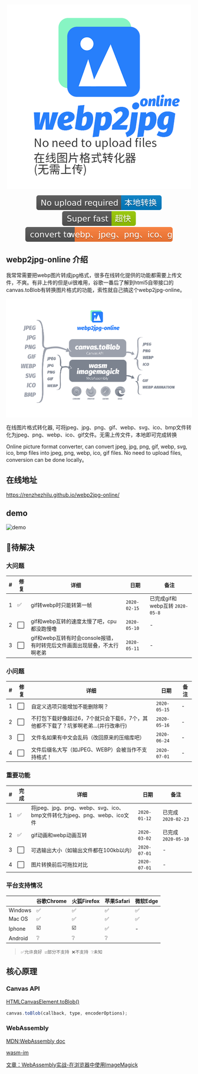 <center>

![title](./cdn/og_image2.png)

<!-- from shields.io/ -->

![title](./cdn/badges/01.svg)
![title](./cdn/badges/02.svg)
![title](./cdn/badges/03.svg)

</center>

## webp2jpg-online 介绍

我常常需要把webp图片转成jpg格式，很多在线转化提供的功能都需要上传文件，不爽。有非上传的但是ui很难用，谷歌一番后了解到html5自带接口的canvas.toBlob有转换图片格式的功能，索性就自己搞这个webp2jpg-online。


![title](./cdn/format.png)

在线图片格式转化器, 可将jpeg、jpg、png、gif、webp、svg、ico、bmp文件转化为jpeg、png、webp、ico、gif文件。无需上传文件，本地即可完成转换

Online picture format converter, can convert jpeg, jpg, png, gif, webp, svg, ico, bmp files into jpeg, png, webp, ico, gif files. No need to upload files, conversion can be done locally。

## 在线地址

https://renzhezhilu.github.io/webp2jpg-online/

## demo

![demo](./cdn/v2_demo.gif)

## 🔧待解决
### 大问题

|#|修复|详细|日期|备注|
|---|-----|----|----|-----|
|1| ✅ |gif转webp时只能转第一帧|`2020-02-15`|已完成gif和webp互转 `2020-05-8`
|2| ⬜️ |gif和webp互转的速度太慢了吧，cpu都没跑慢噜|`2020-05-10`|-|
|3| ⬜️ |gif和webp互转有时会console报错，有时转完后文件画面出现层叠，不太行啊老弟|`2020-05-11`|-|

### 小问题

|#|修复|详细|日期|备注|
|---|-----|----|----|-----|
|1| ⬜️ |自定义选项只能增加不能删除啊？|`2020-05-15`|-|
|2| ⬜️ |不打包下载好像超过6，7个就只会下载6，7个，其他都不下载了？坑爹啊老弟...(并行改串行)|`2020-05-16`|-|
|3| ⬜️ |文件名如果有中文会乱码（改回原来的压缩库吧）|`2020-06-24`|-|
|4| ⬜️ |文件后缀名大写（如JPEG、WEBP）会被当作不支持格式！|`2020-07-01`|-|

### 重要功能
|#|完成|详细|日期|备注|
|---|-----|----|----|-----|
| 1 | ✅ |将jpeg、jpg、png、webp、svg、ico、bmp文件转化为jpeg、png、webp、ico文件|`2020-01-12`| 已完成`2020-02-23`|
| 2 | ✅ | gif动画和webp动画互转 | `2020-03-02` | 已完成`2020-05-10` |
| 3 | ⬜️ | 可选输出大小（如输出文件都在100kb以内） | `2020-07-01` | - |
| 4 | ⬜️ | 图片转换前后可拖拉对比 | `2020-07-01`  | - |

### 平台支持情况

||谷歌Chrome|火狐Firefox|苹果Safari|微软Edge
|---|-----|----|----|-----|
|Windows|✅|✅|✅|✅|
|Mac OS|✅|✅|✅|✅|
|Iphone|☑️|☑️| ✅ | - |
|Android|❔|❔|❔|

> `✅允许良好 ☑️部分不支持 ❌不支持 ❔未知`

## 核心原理
### Canvas API

[HTMLCanvasElement.toBlob()](https://developer.mozilla.org/zh-CN/docs/Web/API/HTMLCanvasElement/toBlob)

<!-- https://codepen.io/random233/pen/PowBBaa?editors=1000 -->
``` javascript
canvas.toBlob(callback, type, encoderOptions);
```
### WebAssembly
[MDN:WebAssembly doc](https://developer.mozilla.org/zh-CN/docs/WebAssembly)

[wasm-im ](https://github.com/mk33mk333/wasm-im)

[文章：WebAssembly实战-在浏览器中使用ImageMagick](https://cloud.tencent.com/developer/article/1554176)


